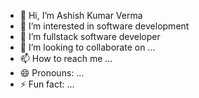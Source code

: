 - 👋 Hi, I’m Ashish Kumar Verma
- 👀 I’m interested in software development
- 🌱 I’m fullstack software developer 
- 💞️ I’m looking to collaborate on ...
- 📫 How to reach me ...
- 😄 Pronouns: ...
- ⚡ Fun fact: ...


<!---
ashishkaushik9918/ashishkaushik9918 is a ✨ special ✨ repository because its `README.md` (this file) appears on your GitHub profile.
You can click the Preview link to take a look at your changes.
--->
